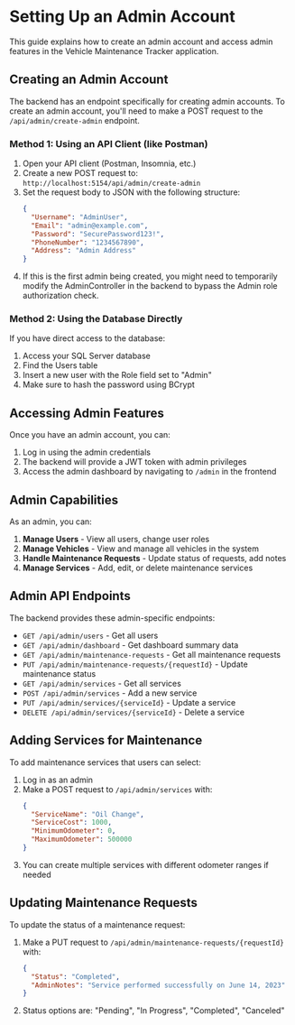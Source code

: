 # Setting Up an Admin Account

This guide explains how to create an admin account and access admin features in the Vehicle Maintenance Tracker application.

## Creating an Admin Account

The backend has an endpoint specifically for creating admin accounts. To create an admin account, you'll need to make a POST request to the `/api/admin/create-admin` endpoint.

### Method 1: Using an API Client (like Postman)

1. Open your API client (Postman, Insomnia, etc.)
2. Create a new POST request to: `http://localhost:5154/api/admin/create-admin`
3. Set the request body to JSON with the following structure:
   ```json
   {
     "Username": "AdminUser",
     "Email": "admin@example.com",
     "Password": "SecurePassword123!",
     "PhoneNumber": "1234567890",
     "Address": "Admin Address"
   }
   ```
4. If this is the first admin being created, you might need to temporarily modify the AdminController in the backend to bypass the Admin role authorization check.

### Method 2: Using the Database Directly

If you have direct access to the database:

1. Access your SQL Server database
2. Find the Users table
3. Insert a new user with the Role field set to "Admin"
4. Make sure to hash the password using BCrypt

## Accessing Admin Features

Once you have an admin account, you can:

1. Log in using the admin credentials
2. The backend will provide a JWT token with admin privileges
3. Access the admin dashboard by navigating to `/admin` in the frontend

## Admin Capabilities

As an admin, you can:

1. **Manage Users** - View all users, change user roles
2. **Manage Vehicles** - View and manage all vehicles in the system
3. **Handle Maintenance Requests** - Update status of requests, add notes
4. **Manage Services** - Add, edit, or delete maintenance services

## Admin API Endpoints

The backend provides these admin-specific endpoints:

- `GET /api/admin/users` - Get all users
- `GET /api/admin/dashboard` - Get dashboard summary data
- `GET /api/admin/maintenance-requests` - Get all maintenance requests
- `PUT /api/admin/maintenance-requests/{requestId}` - Update maintenance status
- `GET /api/admin/services` - Get all services
- `POST /api/admin/services` - Add a new service
- `PUT /api/admin/services/{serviceId}` - Update a service
- `DELETE /api/admin/services/{serviceId}` - Delete a service

## Adding Services for Maintenance

To add maintenance services that users can select:

1. Log in as an admin
2. Make a POST request to `/api/admin/services` with:
   ```json
   {
     "ServiceName": "Oil Change",
     "ServiceCost": 1000,
     "MinimumOdometer": 0,
     "MaximumOdometer": 500000
   }
   ```
3. You can create multiple services with different odometer ranges if needed

## Updating Maintenance Requests

To update the status of a maintenance request:

1. Make a PUT request to `/api/admin/maintenance-requests/{requestId}` with:
   ```json
   {
     "Status": "Completed",
     "AdminNotes": "Service performed successfully on June 14, 2023"
   }
   ```
2. Status options are: "Pending", "In Progress", "Completed", "Canceled"
